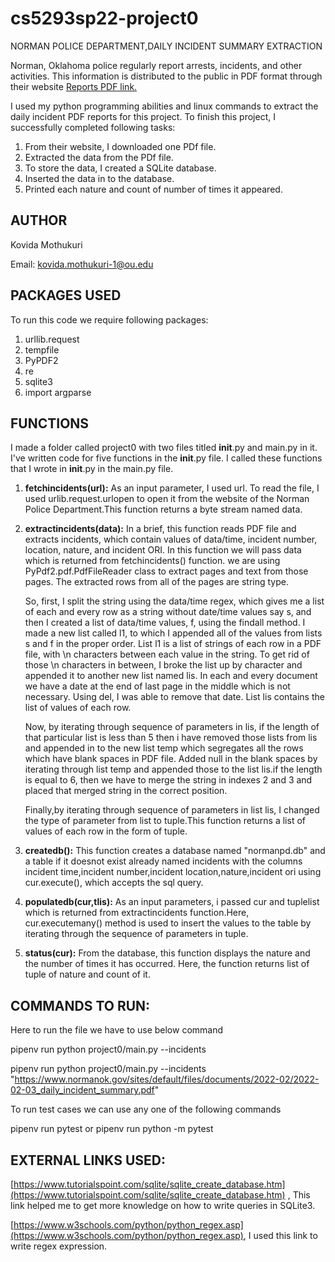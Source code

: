# cs5293sp22-project0
NORMAN POLICE DEPARTMENT,DAILY INCIDENT SUMMARY EXTRACTION

Norman, Oklahoma police regularly report arrests, incidents, and other
activities. This information is distributed to the public in PDF format
through their website [Reports PDF link.](https://www.normanok.gov/public-safety/police-department/crime-prevention-data/department-activity-reports)

I used my python programming abilities and linux commands to extract
the daily incident PDF reports for this project.
To finish this project, I successfully completed following tasks:
1. From their website, I downloaded one PDf file.
2. Extracted the data from the PDf file.
3. To store the data, I created a SQLite database.
4. Inserted the data in to the database.
5. Printed each nature and count of number of times it appeared.

## AUTHOR
Kovida Mothukuri  

Email: kovida.mothukuri-1@ou.edu

## PACKAGES USED

To run this code we require following packages:
1. urllib.request
2. tempfile
3. PyPDF2
4. re
5. sqlite3
6. import argparse

## FUNCTIONS
I made a folder called project0 with two files titled __init__.py and
main.py in it.
I've written code for five functions in the __init__.py file. I called
these functions that I wrote in __init__.py in the main.py file.

1. **fetchincidents(url):**
    As an input parameter, I used url. To read the file, I used 
    urlib.request.urlopen to open it from the website of the Norman 
    Police Department.This function returns a byte stream named data.
2. **extractincidents(data):**
    In a brief, this function reads PDF file and extracts incidents,
    which contain values of data/time, incident number, location,
    nature, and incident ORI.
    In this function we will pass data which is returned from 
    fetchincidents() function.
    we are using  PyPdf2.pdf.PdfFileReader class to extract pages 
    and text from those pages.
    The extracted rows from all of the pages are string type. 
    
    So, first, I split the string using the data/time regex, which gives
    me a list of each and every row as a string without date/time values
    say s, and then I created a list of data/time values, f, using the
    findall method. I made a new list called l1, to which I appended 
    all of the values from lists s and f in the proper order.
    List l1 is a list of strings of each row in a PDF file, with \n
    characters between each value in the string. To get rid of those 
    \n characters in between, I broke the list up by character and 
    appended it to another new list named lis.
    In each and every document we have a date at the end of last page
    in the middle which is not necessary. Using del, I was able to 
    remove that date.
    List lis contains the list of values of each row.

    Now, by iterating through sequence of parameters in lis, if the 
    length of that particular list is less than 5 then i have removed
    those lists from lis and appended in to the new list temp which 
    segregates all the rows which have blank spaces in PDF file.
    Added null in the blank spaces by iterating through list temp and
    appended those to the list lis.if the length is equal to 6, then
    we have to merge the string in indexes 2 and 3 and placed that 
    merged string in the correct position.

    Finally,by iterating through sequence of parameters in list lis,
    I changed the type of parameter from list to tuple.This function
    returns a list of values of each row in the form of tuple.
3. **createdb():**
    This function creates a database named "normanpd.db" and a table
    if it doesnot exist already named incidents with the columns 
    incident time,incident number,incident location,nature,incident ori
    using cur.execute(), which accepts the sql query.
4. **populatedb(cur,tlis):**
    As an input parameters, i passed cur and tuplelist which is 
    returned from extractincidents function.Here, cur.executemany()
    method is used to insert the values to the table by iterating 
    through the sequence of parameters in tuple.
5. **status(cur):**
    From the database, this function displays the nature and the
    number of times it has occurred. Here, the function returns list
    of tuple of nature and count of it.
    
## COMMANDS TO RUN:

Here to run the file we have to use below command

pipenv run python project0/main.py --incidents <url>

pipenv run python project0/main.py --incidents "https://www.normanok.gov/sites/default/files/documents/2022-02/2022-02-03_daily_incident_summary.pdf"

To run test cases we can use any one of the following commands

pipenv run pytest or pipenv run python -m pytest

## EXTERNAL LINKS USED:

[https://www.tutorialspoint.com/sqlite/sqlite_create_database.htm](https://www.tutorialspoint.com/sqlite/sqlite_create_database.htm) , This link helped me to get more knowledge on how to write queries in SQLite3.

[https://www.w3schools.com/python/python_regex.asp](https://www.w3schools.com/python/python_regex.asp), I used this link to write regex expression.


